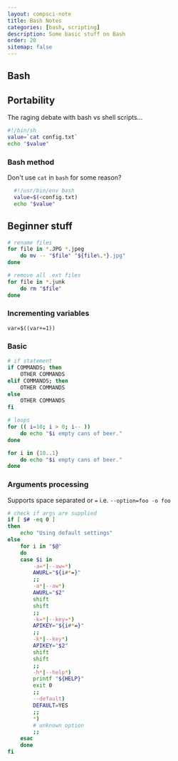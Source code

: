 ```yaml
---
layout: compsci-note
title: Bash Notes
categories: [bash, scripting]
description: Some basic stuff on Bash
order: 20
sitemap: false
---
```


## Bash

## Portability

The raging debate with bash vs shell scripts...

```bash
#!/bin/sh
value=`cat config.txt`
echo "$value"
```

### Bash method

Don't use `cat` in `bash` for some reason?

```bash
  #!/usr/bin/env bash
  value=$(<config.txt)
  echo "$value"
```

## Beginner stuff

```bash
# rename files
for file in *.JPG *.jpeg
    do mv -- "$file" "${file%.*}.jpg"
done

# remove all .ext files
for file in *.junk
    do rm "$file"
done
```

### Incrementing variables

`var=$((var+=1))`

### Basic

```bash
# if statement
if COMMANDS; then
    OTHER COMMANDS
elif COMMANDS; then
    OTHER COMMANDS
else
    OTHER COMMANDS
fi

# loops
for (( i=10; i > 0; i-- ))
    do echo "$i empty cans of beer."
done

for i in {10..1}
    do echo "$i empty cans of beer."
done
```

### Arguments processing

Supports space separated or `=` i.e. `--option=foo -o foo`

```bash
# check if args are supplied
if [ $# -eq 0 ]
then
    echo "Using default settings"
else
    for i in "$@"
    do
    case $i in
        -a=*|--aw=*)
        AWURL="${i#*=}"
        ;;
        -a*|--aw*)
        AWURL="$2"
        shift
        shift
        ;;
        -k=*|--key=*)
        APIKEY="${i#*=}"
        ;;
        -k*|--key*)
        APIKEY="$2"
        shift
        shift
        ;;
        -h*|--help*)
        printf "${HELP}"
        exit 0
        ;;
        --default)
        DEFAULT=YES
        ;;
        *)
        # unknown option
        ;;
    esac
    done
fi
```
